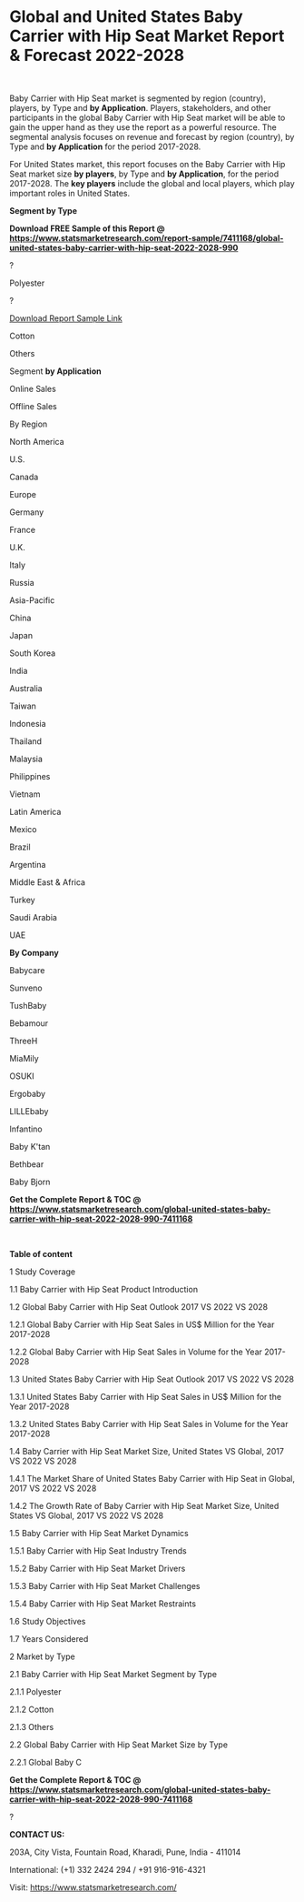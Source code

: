 <h1>Global and United States Baby Carrier with Hip Seat Market Report & Forecast 2022-2028</h1><br/><p>Baby Carrier with Hip Seat market is segmented by region (country), players, by Type and <strong>by Application</strong>. Players, stakeholders, and other participants in the global Baby Carrier with Hip Seat market will be able to gain the upper hand as they use the report as a powerful resource. The segmental analysis focuses on revenue and forecast by region (country), by Type and <strong>by Application</strong> for the period 2017-2028.</p>
 
 
 
 <p>For United States market, this report focuses on the Baby Carrier with Hip Seat market size <strong>by players</strong>, by Type and <strong>by Application</strong>, for the period 2017-2028. The <strong>key players</strong> include the global and local players, which play important roles in United States.</p>
 
 
 
 <p><strong>Segment by Type</strong></p>
 
 
 
 <div><b>Download FREE Sample of this Report @ <a href="https://www.statsmarketresearch.com/download-free-sample/7411168/global-united-states-baby-carrier-with-hip-seat-2022-2028-990">https://www.statsmarketresearch.com/report-sample/7411168/global-united-states-baby-carrier-with-hip-seat-2022-2028-990</a></b></div>
 
 
 
 <p>? </p>
 
 
 
 <p>Polyester</p>
 
 
 
 <p>? </p>
 
 
 
 <p><a href="https://www.statsmarketresearch.com/download-free-sample/7411168/global-united-states-baby-carrier-with-hip-seat-2022-2028-990">Download Report Sample Link</a></p>
 
 
 
 <p>Cotton</p>
 
 
 
 <p>Others</p>
 
 
 
 <p>Segment <strong>by Application</strong></p>
 
 
 
 <p>Online Sales</p>
 
 
 
 <p>Offline Sales</p>
 
 
 
 <p>By Region</p>
 
 
 
 <p>North America</p>
 
 
 
 <p>U.S.</p>
 
 
 
 <p>Canada</p>
 
 
 
 <p>Europe</p>
 
 
 
 <p>Germany</p>
 
 
 
 <p>France</p>
 
 
 
 <p>U.K.</p>
 
 
 
 <p>Italy</p>
 
 
 
 <p>Russia</p>
 
 
 
 <p>Asia-Pacific</p>
 
 
 
 <p>China</p>
 
 
 
 <p>Japan</p>
 
 
 
 <p>South Korea</p>
 
 
 
 <p>India</p>
 
 
 
 <p>Australia</p>
 
 
 
 <p>Taiwan</p>
 
 
 
 <p>Indonesia</p>
 
 
 
 <p>Thailand</p>
 
 
 
 <p>Malaysia</p>
 
 
 
 <p>Philippines</p>
 
 
 
 <p>Vietnam</p>
 
 
 
 <p>Latin America</p>
 
 
 
 <p>Mexico</p>
 
 
 
 <p>Brazil</p>
 
 
 
 <p>Argentina</p>
 
 
 
 <p>Middle East & Africa</p>
 
 
 
 <p>Turkey</p>
 
 
 
 <p>Saudi Arabia</p>
 
 
 
 <p>UAE</p>
 
 
 
 <p><strong>By Company</strong></p>
 
 
 
 <p>Babycare</p>
 
 
 
 <p>Sunveno</p>
 
 
 
 <p>TushBaby</p>
 
 
 
 <p>Bebamour</p>
 
 
 
 <p>ThreeH</p>
 
 
 
 <p>MiaMily</p>
 
 
 
 <p>OSUKI</p>
 
 
 
 <p>Ergobaby</p>
 
 
 
 <p>LILLEbaby</p>
 
 
 
 <p>Infantino</p>
 
 
 
 <p>Baby K&#39;tan</p>
 
 
 
 <p>Bethbear</p>
 
 
 
 <p>Baby Bjorn</p>
 
 
 
 <div><b>Get the Complete Report & TOC @ <a href="https://www.statsmarketresearch.com/global-united-states-baby-carrier-with-hip-seat-2022-2028-990-7411168">https://www.statsmarketresearch.com/global-united-states-baby-carrier-with-hip-seat-2022-2028-990-7411168</a></b></div>
 
 
 
 <p><br />
 
 <b>Table of content</b></p>
 
 
 
 <p>1 Study Coverage<br />
 
 1.1 Baby Carrier with Hip Seat Product Introduction<br />
 
 1.2 Global Baby Carrier with Hip Seat Outlook 2017 VS 2022 VS 2028<br />
 
 1.2.1 Global Baby Carrier with Hip Seat Sales in US$ Million for the Year 2017-2028<br />
 
 1.2.2 Global Baby Carrier with Hip Seat Sales in Volume for the Year 2017-2028<br />
 
 1.3 United States Baby Carrier with Hip Seat Outlook 2017 VS 2022 VS 2028<br />
 
 1.3.1 United States Baby Carrier with Hip Seat Sales in US$ Million for the Year 2017-2028<br />
 
 1.3.2 United States Baby Carrier with Hip Seat Sales in Volume for the Year 2017-2028<br />
 
 1.4 Baby Carrier with Hip Seat Market Size, United States VS Global, 2017 VS 2022 VS 2028<br />
 
 1.4.1 The Market Share of United States Baby Carrier with Hip Seat in Global, 2017 VS 2022 VS 2028<br />
 
 1.4.2 The Growth Rate of Baby Carrier with Hip Seat Market Size, United States VS Global, 2017 VS 2022 VS 2028<br />
 
 1.5 Baby Carrier with Hip Seat Market Dynamics<br />
 
 1.5.1 Baby Carrier with Hip Seat Industry Trends<br />
 
 1.5.2 Baby Carrier with Hip Seat Market Drivers<br />
 
 1.5.3 Baby Carrier with Hip Seat Market Challenges<br />
 
 1.5.4 Baby Carrier with Hip Seat Market Restraints<br />
 
 1.6 Study Objectives<br />
 
 1.7 Years Considered<br />
 
 2 Market by Type<br />
 
 2.1 Baby Carrier with Hip Seat Market Segment by Type<br />
 
 2.1.1 Polyester<br />
 
 2.1.2 Cotton<br />
 
 2.1.3 Others<br />
 
 2.2 Global Baby Carrier with Hip Seat Market Size by Type<br />
 
 2.2.1 Global Baby C</p>
 
 
 
 <div><b>Get the Complete Report & TOC @ <a href="https://www.statsmarketresearch.com/global-united-states-baby-carrier-with-hip-seat-2022-2028-990-7411168">https://www.statsmarketresearch.com/global-united-states-baby-carrier-with-hip-seat-2022-2028-990-7411168</a></b></div>
 
 
 
 <p>? </p>
 
 
 
 <p><b>CONTACT US:</b><br />
 
 203A, City Vista, Fountain Road, Kharadi, Pune, India - 411014<br />
 
 International: (+1) 332 2424 294 / +91 916-916-4321<br />
 
 Visit: <a href="https://www.statsmarketresearch.com/">https://www.statsmarketresearch.com/</a></p>